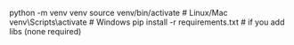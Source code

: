 python -m venv venv
source venv/bin/activate     # Linux/Mac
venv\Scripts\activate        # Windows
pip install -r requirements.txt    # if you add libs (none required)
